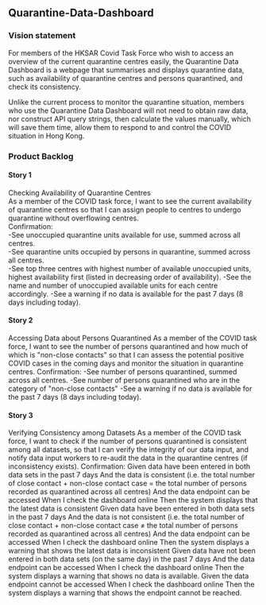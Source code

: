 ## Quarantine-Data-Dashboard

### Vision statement
  For members of the HKSAR Covid Task Force who wish to access an overview of the current quarantine centres easily, the Quarantine Data Dashboard is a webpage that summarises and displays quarantine data, such as availability of quarantine centres and persons quarantined, and check its consistency.

  Unlike the current process to monitor the quarantine situation, members who use the Quarantine Data Dashboard will not need to obtain raw data, nor construct API query strings, then calculate the values manually, which will save them time, allow them to respond to and control the COVID situation in Hong Kong.


### Product Backlog 

#### Story 1
Checking Availability of Quarantine Centres\
As a member of the COVID task force, I want to see the current availability of quarantine centres so that I can assign people to centres to undergo quarantine without overflowing centres.\
Confirmation:\
-See unoccupied quarantine units available for use, summed across all centres.\
-See quarantine units occupied by persons in quarantine, summed across all centres.\
-See top three centres with highest number of available unoccupied units, highest availability first (listed in decreasing order of availability).
-See the name and number of unoccupied available units for each centre accordingly.
-See a warning if no data is available for the past 7 days (8 days including today).
#### Story 2
Accessing Data about Persons Quarantined
As a member of the COVID task force, I want to see the number of persons quarantined and how much of which is "non-close contacts" so that I can assess the potential positive COVID cases in the coming days and monitor the situation in quarantine centres.
Confirmation:
-See number of persons quarantined, summed across all centres.
-See number of persons quarantined who are in the category of "non-close contacts" -See a warning if no data is available for the past 7 days (8 days including today).
   
#### Story 3
Verifying Consistency among Datasets
As a member of the COVID task force, I want to check if the number of persons quarantined is consistent among all datasets, so that I can verify the integrity of our data input, and notify data input workers to re-audit the data in the quarantine centres (if inconsistency exists).
Confirmation:
Given data have been entered in both data sets in the past 7 days
And the data is consistent (i.e. the total number of close contact + non-close contact case = the total number of persons recorded as quarantined across all centres)
And the data endpoint can be accessed
When I check the dashboard online
Then the system displays that the latest data is consistent
Given data have been entered in both data sets in the past 7 days
And the data is not consistent (i.e. the total number of close contact + non-close contact case ≠ the total number of persons recorded as quarantined across all centres)
And the data endpoint can be accessed
When I check the dashboard online
Then the system displays a warning that shows the latest data is inconsistent
Given data have not been entered in both data sets (on the same day) in the past 7 days And the data endpoint can be accessed
When I check the dashboard online
Then the system displays a warning that shows no data is available.
Given the data endpoint cannot be accessed
When I check the dashboard online
Then the system displays a warning that shows the endpoint cannot be reached.
